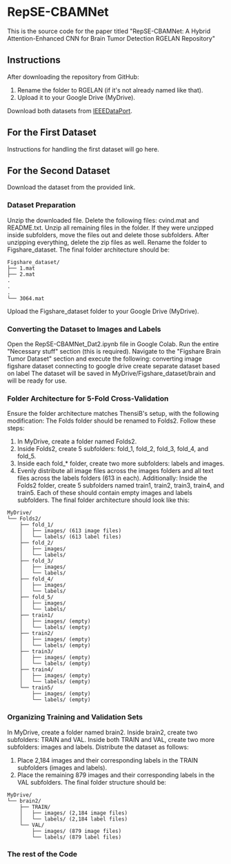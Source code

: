 # RepSE-CBAMNet
This is the source code for the paper titled "RepSE-CBAMNet: A Hybrid Attention-Enhanced CNN for Brain Tumor Detection
RGELAN Repository"

## Instructions
After downloading the repository from GitHub:
1. Rename the folder to RGELAN (if it's not already named like that).
2. Upload it to your Google Drive (MyDrive).

Download both datasets from [IEEEDataPort](https://ieee-dataport.org/documents/brain-tumor-mri-dataset).

## For the First Dataset
Instructions for handling the first dataset will go here.


## For the Second Dataset
Download the dataset from the provided link.

### Dataset Preparation
Unzip the downloaded file.
Delete the following files: cvind.mat and README.txt.
Unzip all remaining files in the folder. If they were unzipped inside subfolders, move the files out and delete those subfolders.
After unzipping everything, delete the zip files as well.
Rename the folder to Figshare_dataset.
The final folder architecture should be:
```
Figshare_dataset/
├── 1.mat
├── 2.mat
.
.
.
└── 3064.mat
```

Upload the Figshare_dataset folder to your Google Drive (MyDrive).

### Converting the Dataset to Images and Labels
Open the RepSE-CBAMNet_Dat2.ipynb file in Google Colab.
Run the entire "Necessary stuff" section (this is required).
Navigate to the "Figshare Brain Tumor Dataset" section and execute the following:
converting image figshare dataset
connecting to google drive
create separate dataset based on label
The dataset will be saved in MyDrive/Figshare_dataset/brain and will be ready for use.

### Folder Architecture for 5-Fold Cross-Validation
Ensure the folder architecture matches ThensiB's setup, with the following modification:
The Folds folder should be renamed to Folds2.
Follow these steps:
1. In MyDrive, create a folder named Folds2.
2. Inside Folds2, create 5 subfolders: fold_1, fold_2, fold_3, fold_4, and fold_5.
3. Inside each fold_* folder, create two more subfolders: labels and images.
4. Evenly distribute all image files across the images folders and all text files across the labels folders (613 in each).
Additionally:
Inside the Folds2 folder, create 5 subfolders named train1, train2, train3, train4, and train5. Each of these should contain empty images and labels subfolders.
The final folder architecture should look like this:
```
MyDrive/
└── Folds2/
    ├── fold_1/
    │   ├── images/ (613 image files)
    │   └── labels/ (613 label files)
    ├── fold_2/
    │   ├── images/
    │   └── labels/
    ├── fold_3/
    │   ├── images/
    │   └── labels/
    ├── fold_4/
    │   ├── images/
    │   └── labels/
    ├── fold_5/
    │   ├── images/
    │   └── labels/
    ├── train1/
    │   ├── images/ (empty)
    │   └── labels/ (empty)
    ├── train2/
    │   ├── images/ (empty)
    │   └── labels/ (empty)
    ├── train3/
    │   ├── images/ (empty)
    │   └── labels/ (empty)
    ├── train4/
    │   ├── images/ (empty)
    │   └── labels/ (empty)
    └── train5/
        ├── images/ (empty)
        └── labels/ (empty)
```
   
### Organizing Training and Validation Sets
In MyDrive, create a folder named brain2.
Inside brain2, create two subfolders: TRAIN and VAL.
Inside both TRAIN and VAL, create two more subfolders: images and labels.
Distribute the dataset as follows:
1. Place 2,184 images and their corresponding labels in the TRAIN subfolders (images and labels).
2. Place the remaining 879 images and their corresponding labels in the VAL subfolders.
The final folder structure should be:
```
MyDrive/
└── brain2/
    ├── TRAIN/
    │   ├── images/ (2,184 image files)
    │   └── labels/ (2,184 label files)
    └── VAL/
        ├── images/ (879 image files)
        └── labels/ (879 label files)
```
### The rest of the Code


